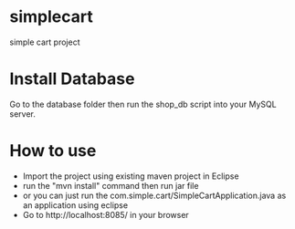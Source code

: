 # simplecart
simple cart project

# Install Database

Go to the database folder then run the shop_db script into your MySQL server.

# How to use

- Import the project using existing maven project in Eclipse
- run the "mvn install" command then run jar file
- or you can just run the com.simple.cart/SimpleCartApplication.java as an application using eclipse
- Go to http://localhost:8085/ in your browser
